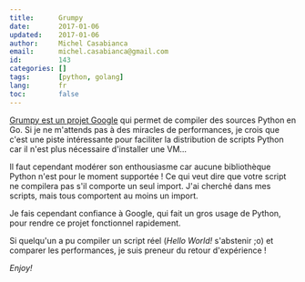 ```yaml
---
title:      Grumpy
date:       2017-01-06
updated:    2017-01-06
author:     Michel Casabianca
email:      michel.casabianca@gmail.com
id:         143
categories: []
tags:       [python, golang]
lang:       fr
toc:        false
---
```


[Grumpy est un projet Google](https://github.com/google/grumpy) qui permet de
compiler des sources Python en Go. Si je ne m'attends pas à des miracles de
performances, je crois que c'est une piste intéressante pour faciliter la
distribution de scripts Python car il n'est plus nécessaire d'installer une
VM...

<!--more-->

Il faut cependant modérer son enthousiasme car aucune bibliothèque Python n'est
pour le moment supportée ! Ce qui veut dire que votre script ne compilera pas
s'il comporte un seul import. J'ai cherché dans mes scripts, mais tous
comportent au moins un import.

Je fais cependant confiance à Google, qui fait un gros usage de Python, pour
rendre ce projet fonctionnel rapidement.

Si quelqu'un a pu compiler un script réel (*Hello World!* s'abstenir ;o) et
comparer les performances, je suis preneur du retour d'expérience !

*Enjoy!*

